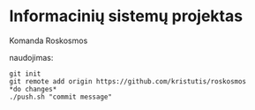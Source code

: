 # Informacinių sistemų projektas
Komanda Roskosmos

naudojimas:
```
git init
git remote add origin https://github.com/kristutis/roskosmos
*do changes*
./push.sh "commit message"
```